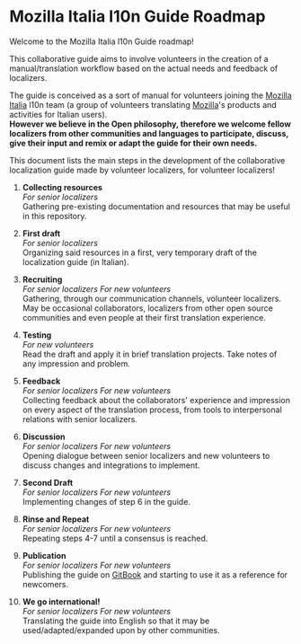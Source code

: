 # Mozilla Italia l10n Guide Roadmap

Welcome to the Mozilla Italia l10n Guide roadmap!

This collaborative guide aims to involve volunteers in the creation of a manual/translation workflow based on the actual needs and feedback of localizers.

The guide is conceived as a sort of manual for volunteers joining the [Mozilla Italia](https://www.mozillaitalia.org/) l10n team (a group of volunteers translating [Mozilla](www.mozilla.org)'s products and activities for Italian users).
<br>**However we believe in the Open philosophy, therefore we welcome fellow localizers from other communities and languages to participate, discuss, give their input and remix or adapt the guide for their own needs.**

This document lists the main steps in the development of the collaborative localization guide made by volunteer localizers, for volunteer localizers!

1.  **Collecting resources**
<br>*For senior localizers*
<br>Gathering pre-existing documentation and resources that may be useful in this repository.

2. **First draft**
<br>*For senior localizers*
<br>Organizing said resources in a first, very temporary draft of the localization guide (in Italian).

3. **Recruiting**
<br>*For senior localizers* *For new volunteers*
<br>Gathering, through our communication channels, volunteer localizers. May be occasional collaborators, localizers from other open source communities and even people at their first translation experience.

4. **Testing**
<br>*For new volunteers*
<br>Read the draft and apply it in brief translation projects. Take notes of any impression and problem.

5. **Feedback**
<br>*For senior localizers* *For new volunteers*
<br>Collecting feedback about the collaborators' experience and impression on every aspect of the translation process, from tools to interpersonal relations with senior localizers.

6. **Discussion**
<br>*For senior localizers* *For new volunteers*
<br>Opening dialogue between senior localizers and new volunteers to discuss changes and integrations to implement.

7. **Second Draft**
<br>*For senior localizers* *For new volunteers*
<br>Implementing changes of step 6 in the guide.

8. **Rinse and Repeat**
<br>*For senior localizers* *For new volunteers*
<br>Repeating steps 4-7 until a consensus is reached.

9. **Publication**
<br>*For senior localizers* *For new volunteers*
<br>Publishing the guide on [GitBook](https://www.gitbook.com/) and starting to use it as a reference for newcomers.

10. **We go international!**
<br>*For senior localizers* *For new volunteers*
<br>Translating the guide into English so that it may be used/adapted/expanded upon by other communities.
